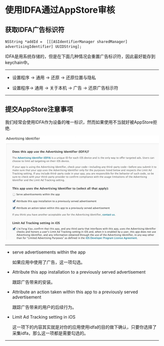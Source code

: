 # 使用IDFA通过AppStore审核

## 获取IDFA广告标识符

	NSString *addId =  [[[ASIdentifierManager sharedManager] advertisingIdentifier] UUIDString];
	
IDFA是用系统存储的，但是在下面几种情况会重置广告标识符，因此最好能存到keychain中。

***

* 设置程序 -> 通用 -> 还原 -> 还原位置与隐私

* 设置程序-> 通用 -> 关于本机 -> 广告 -> 还原广告标示符

***

## 提交AppStore注意事项

我们经常会使用IDFA作为设备的唯一标识，然而如果使用不当就好被AppStore拒绝.

![Mou icon](../Images/20.png)

***

* serve advertisements within the app

	如果应用中使用了广告，这一项勾选。
	
* Attribute this app installation to a previously served advertisement
 
 	跟踪广告带来的安装。

* Attribute an action taken within this app to a previously served advertisement
 
 	跟踪广告带来的用户的后续行为。

* Limit Ad Tracking setting in iOS

	这一项下的内容其实就是对你的应用使用idfa的目的做下确认，只要你选择了采集idfa，那么这一项都是需要勾选的。


***
